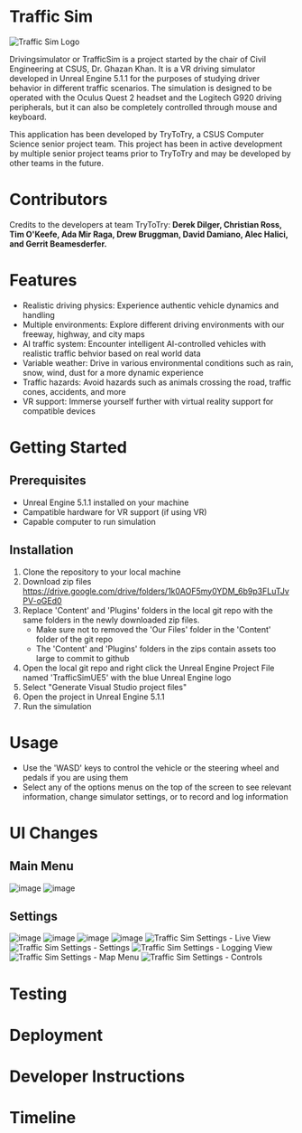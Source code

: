 # Traffic Sim
![Traffic Sim Logo](https://github.com/pwntatochip/drivingsimulator/assets/36629188/f7ba45e9-3fec-45fd-83c2-399dc7613412)


Drivingsimulator or TrafficSim is a project started by the chair of Civil Engineering at CSUS, Dr. Ghazan Khan. It is a VR driving simulator developed in Unreal Engine 5.1.1 for the purposes of studying driver behavior in different traffic scenarios. The simulation is designed to be operated with the Oculus Quest 2 headset and the Logitech G920 driving peripherals, but it can also be completely controlled through mouse and keyboard.  

This application has been developed by TryToTry, a CSUS Computer Science senior project team. This project has been in active development by multiple senior project teams prior to TryToTry and may be developed by other teams in the future. 
# Contributors
Credits to the developers at team TryToTry:
**Derek Dilger, Christian Ross, Tim O'Keefe, Ada Mir Raga, Drew Bruggman, David Damiano, Alec Halici, and Gerrit Beamesderfer.**

# Features

* Realistic driving physics: Experience authentic vehicle dynamics and handling
* Multiple environments: Explore different driving environments with our freeway, highway, and city maps
* AI traffic system: Encounter intelligent AI-controlled vehicles with realistic traffic behvior based on real world data
* Variable weather: Drive in various environmental conditions such as rain, snow, wind, dust for a more dynamic experience
* Traffic hazards: Avoid hazards such as animals crossing the road, traffic cones, accidents, and more
* VR support: Immerse yourself further with virtual reality support for compatible devices

# Getting Started
## Prerequisites
* Unreal Engine 5.1.1 installed on your machine
* Campatible hardware for VR support (if using VR)
* Capable computer to run simulation

## Installation
1. Clone the repository to your local machine
2. Download zip files
   https://drive.google.com/drive/folders/1k0AOF5my0YDM_6b9p3FLuTJvPV-oGEd0
3. Replace 'Content' and 'Plugins' folders in the local git repo with the same folders in the newly downloaded zip files.
   * Make sure not to removed the 'Our Files' folder in the 'Content' folder of the git repo
   * The 'Content' and 'Plugins' folders in the zips contain assets too large to commit to github
4. Open the local git repo and right click the Unreal Engine Project File named 'TrafficSimUE5' with the blue Unreal Engine logo
5. Select "Generate Visual Studio project files"
6. Open the project in Unreal Engine 5.1.1
7. Run the simulation

# Usage
* Use the 'WASD' keys to control the vehicle or the steering wheel and pedals if you are using them
* Select any of the options menus on the top of the screen to see relevant information, change simulator settings, or to record and log information

# UI Changes
## Main Menu
![image](https://github.com/pwntatochip/drivingsimulator/assets/36629188/0a44f650-a2fb-4b2e-80c2-e25e80ad893c) ![image](https://github.com/pwntatochip/drivingsimulator/assets/36629188/086350e1-0f48-405c-9d3e-9cc905554b76)
## Settings
![image](https://github.com/pwntatochip/drivingsimulator/assets/36629188/e4b6908d-0604-41c2-b754-34a460fb8dae) ![image](https://github.com/pwntatochip/drivingsimulator/assets/36629188/71c76e0a-59ea-489d-8d8a-fe47c568b9bf) ![image](https://github.com/pwntatochip/drivingsimulator/assets/36629188/428e34d7-0d90-47fa-8270-b78df9f839d2) ![image](https://github.com/pwntatochip/drivingsimulator/assets/36629188/2d5e23d2-929e-4d61-987d-db0d02ea8b37) ![Traffic Sim Settings - Live View](https://github.com/pwntatochip/drivingsimulator/assets/36629188/72eb9803-c422-433c-a4d5-3b2e51688a2f) ![Traffic Sim Settings - Settings](https://github.com/pwntatochip/drivingsimulator/assets/36629188/8c588624-4a2f-480c-920b-5106e048bc3d) ![Traffic Sim Settings - Logging View](https://github.com/pwntatochip/drivingsimulator/assets/36629188/3d1ffa9e-8aa0-4f20-b9c8-d8857e2d1aec) ![Traffic Sim Settings - Map Menu](https://github.com/pwntatochip/drivingsimulator/assets/36629188/b6904a63-4ff9-42c2-b5ae-60e8af8b2834) ![Traffic Sim Settings - Controls](https://github.com/pwntatochip/drivingsimulator/assets/36629188/2fe69499-299f-4f0a-856c-8f4ec0afd487)











# Testing

# Deployment

# Developer Instructions

# Timeline
